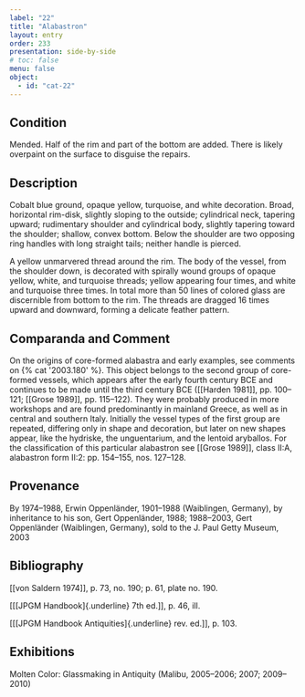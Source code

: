 ```yaml
---
label: "22"
title: "Alabastron"
layout: entry
order: 233
presentation: side-by-side
# toc: false
menu: false
object:
  - id: "cat-22"
---
```


## Condition

Mended. Half of the rim and part of the bottom are added. Τhere is likely overpaint on the surface to disguise the repairs.

## Description

Cobalt blue ground, opaque yellow, turquoise, and white decoration. Broad, horizontal rim-disk, slightly sloping to the outside; cylindrical neck, tapering upward; rudimentary shoulder and cylindrical body, slightly tapering toward the shoulder; shallow, convex bottom. Below the shoulder are two opposing ring handles with long straight tails; neither handle is pierced.

A yellow unmarvered thread around the rim. The body of the vessel, from the shoulder down, is decorated with spirally wound groups of opaque yellow, white, and turquoise threads; yellow appearing four times, and white and turquoise three times. In total more than 50 lines of colored glass are discernible from bottom to the rim. The threads are dragged 16 times upward and downward, forming a delicate feather pattern.

## Comparanda and Comment

On the origins of core-formed alabastra and early examples, see comments on {% cat '2003.180' %}. This object belongs to the second group of core-formed vessels, which appears after the early fourth century BCE and continues to be made until the third century BCE ([[Harden 1981]], pp. 100–121; [[Grose 1989]], pp. 115–122). They were probably produced in more workshops and are found predominantly in mainland Greece, as well as in central and southern Italy. Initially the vessel types of the first group are repeated, differing only in shape and decoration, but later on new shapes appear, like the hydriske, the unguentarium, and the lentoid aryballos. For the classification of this particular alabastron see [[Grose 1989]], class II:A, alabastron form II:2: pp. 154–155, nos. 127–128.

## Provenance

By 1974–1988, Erwin Oppenländer, 1901–1988 (Waiblingen, Germany), by inheritance to his son, Gert Oppenländer, 1988; 1988–2003, Gert Oppenländer (Waiblingen, Germany), sold to the J. Paul Getty Museum, 2003

## Bibliography

[[von Saldern 1974]], p. 73, no. 190; p. 61, plate no. 190.

[[[JPGM Handbook]{.underline} 7th ed.]], p. 46, ill.

[[[JPGM Handbook Antiquities]{.underline} rev. ed.]], p. 103.

## Exhibitions

Molten Color: Glassmaking in Antiquity (Malibu, 2005–2006; 2007; 2009–2010)